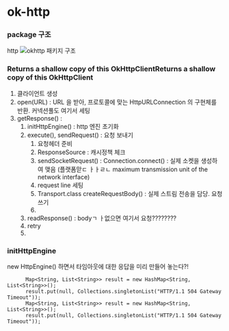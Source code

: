 # ok-http


### package 구조
http
![okhttp 패키지 구조](/image/okhttp-package.png)

### Returns a shallow copy of this OkHttpClientReturns a shallow copy of this OkHttpClient
1. 클라이언트 생성
2. open(URL) : URL 을 받아, 프로토콜에 맞는 HttpURLConnection 의 구현체를 반환. 커넥션풀도 여기서 세팅
3. getResponse() : 
    1. initHttpEngine() : http 엔진 초기화
    2. execute(), sendRequest() : 요청 보내기
        1. 요청헤더 준비
        2. ResponseSource : 캐시정책 체크
        3. sendSocketRequest() : Connection.connect() : 실제 소켓을 생성하여 맺음 (플랫폼맏ㄷ ㅏㅏㄹㄴ maximum transmission unit of the network interface)
        4. request line 세팅
        5. Transport.class createRequestBody() : 실제 스트림 전송을 담당. 요청 쓰기
        6. 
    3.  readResponse() : bodyㄱ ㅏ없으면 여기서 요청????????
    4. retry
    5. 
        
    
    
    
    
### initHttpEngine
new HttpEngine() 하면서 타임아웃에 대한 응답을 미리 만들어 놓는다?!
```
      Map<String, List<String>> result = new HashMap<String, List<String>>();
      result.put(null, Collections.singletonList("HTTP/1.1 504 Gateway Timeout"));
      Map<String, List<String>> result = new HashMap<String, List<String>>();
      result.put(null, Collections.singletonList("HTTP/1.1 504 Gateway Timeout"));
```
 